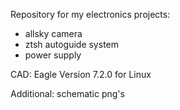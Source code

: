 Repository for my electronics projects:

* allsky camera
* ztsh autoguide system
* power supply

CAD: Eagle Version 7.2.0 for Linux

Additional: schematic png's

